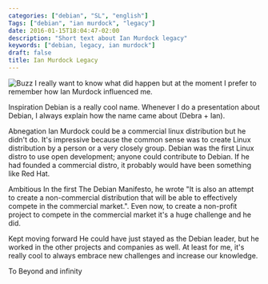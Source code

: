 ```yaml
---
categories: ["debian", "SL", "english"]
Tags: ["debian", "ian murdock", "legacy"]
date: 2016-01-15T18:04:47-02:00
description: "Short text about Ian Murdock legacy"
keywords: ["debian, legacy, ian murdock"]
draft: false
title: Ian Murdock Legacy
---
```


![Buzz](/images/buzz.png)
I really want to know what did happen but at the moment I prefer to remember how Ian Murdock influenced me.

Inspiration
Debian is a really cool name. Whenever I do a presentation about Debian, I always explain how the name came about (Debra + Ian).

Abnegation
Ian Murdock could be a commercial linux distribution but he didn't do. It's impressive because the common sense was to create Linux distribution by a person or a very closely group.  Debian was the first Linux distro to use open development; anyone could contribute to Debian. If he had founded a commercial distro, it probably would have been something like Red Hat.

Ambitious
In the first The Debian Manifesto, he wrote "It is also an attempt to create a non-commercial distribution that will be able to effectively compete in the commercial market.". Even now, to create a non-profit project to compete in the commercial market it's a huge challenge and he did.

Kept moving forward
He could have just stayed as the Debian leader, but he worked in the other projects and companies as well. At least for me, it's really cool to always embrace new challenges and increase our knowledge.

To Beyond and infinity
